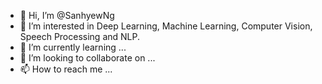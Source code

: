 - 👋 Hi, I’m @SanhyewNg
- 👀 I’m interested in Deep Learning, Machine Learning, Computer Vision, Speech Processing and NLP.
- 🌱 I’m currently learning ...
- 💞️ I’m looking to collaborate on ...
- 📫 How to reach me ...

<!---
SanhyewNg/SanhyewNg is a ✨ special ✨ repository because its `README.md` (this file) appears on your GitHub profile.
You can click the Preview link to take a look at your changes.
--->
